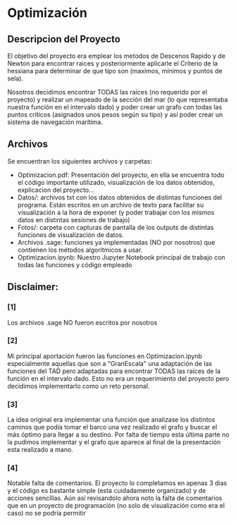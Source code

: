 # Optimización
## Descripcion del Proyecto
El objetivo del proyecto era emplear los metodos de Descenos Rapido y de Newton para encontrar raices y posteriormente aplicarle el Criterio de la hessiana para determinar de que tipo son (maximos, mínimos y puntos de sela). 

Nosotros decidimos encontrar TODAS las raices (no requerido por el proyecto) y realizar un mapeado de la sección del mar (lo que representaba nuestra función en el intervalo dado) y poder crear un grafo con todas las puntos criticos (asignados unos pesos según su tipo) y así poder crear un sistema de navegación marítima.
  
## Archivos
Se encuentran los siguientes archivos y carpetas:
  * Optimizacion.pdf: Presentación del proyecto, en ella se encuentra todo el código importante utilizado, visualización de los datos obtenidos, explicacion del proyecto...
  * Datos/: archivos txt con los datos obtenidos de distintas funciones del programa. Están escritos en un archivo de texto para facilitar su visualización a la hora de exponer (y poder trabajar con los mismos datos en distintas sesiones de trabajo)
  * Fotos/: carpeta con capturas de pantalla de los outputs de distintas funciones de visualización de datos.
  * Archivos .sage: funciones ya implementadas (NO por nosotros) que contienen los métodos algorítmicos a usar.
  * Optimizacion.ipynb: Nuestro Jupyter Notebook principal de trabajo con todas las funciones y código empleado

## Disclaimer:
### [1]
  Los archivos .sage NO fueron escritos por nosotros
  
### [2]
  Mi principal aportación fueron las funciones en Optimizacion.ipynb especialmente aquellas que son a "GranEscala" una adaptación de las funciones del TAD pero adaptadas para encontrar TODAS las raíces de la función en el intervalo dado. Esto no era un requerimiento del proyecto pero decidimos implementarlo como un reto personal.
  
### [3]
  La idea original era implementar una función que analizase los distintos caminos que podía tomar el barco una vez realizado el grafo y buscar el más óptimo para llegar a su destino. Por falta de tiempo esta última parte no la pudimos implementar y el grafo que aparece al final de la presentación esta realizado a mano.

### [4]
  Notable falta de comentarios. El proyecto lo completamos en apenas 3 dias y el código es bastante simple (esta cuidadamente organizado) y de acciones sencillas. Aún así revisandolo ahora noto la falta de comentarios que en un proyecto de programación (no solo de visualización como era el caso) no se podría permitir
